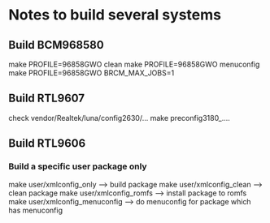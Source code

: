# Notes to build several systems #

## Build BCM968580 ##
make PROFILE=96858GWO clean
make PROFILE=96858GWO menuconfig
make PROFILE=96858GWO BRCM_MAX_JOBS=1






## Build RTL9607 ##
check vendor/Realtek/luna/config2630/...
make preconfig3180_....


## Build RTL9606 ##
### Build a specific user package only ###
make user/xmlconfig_only --> build package
make user/xmlconfig_clean --> clean package
make user/xmlconfig_romfs --> install package to romfs
make user/xmlconfig_menuconfig --> do menuconfig for package which has menuconfig

